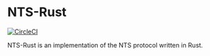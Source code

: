 # NTS-Rust

[![CircleCI](https://circleci.com/gh/cloudflare/nts-rust.svg?style=svg)](https://circleci.com/gh/cloudflare/nts-rust)

NTS-Rust is an implementation of the NTS protocol written in Rust.

